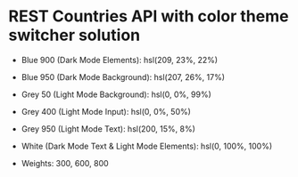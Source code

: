 # REST Countries API with color theme switcher solution

- Blue 900 (Dark Mode Elements): hsl(209, 23%, 22%)
- Blue 950 (Dark Mode Background): hsl(207, 26%, 17%)
- Grey 50 (Light Mode Background): hsl(0, 0%, 99%)
- Grey 400 (Light Mode Input): hsl(0, 0%, 50%)
- Grey 950 (Light Mode Text): hsl(200, 15%, 8%)
- White (Dark Mode Text & Light Mode Elements): hsl(0, 100%, 100%)

- Weights: 300, 600, 800